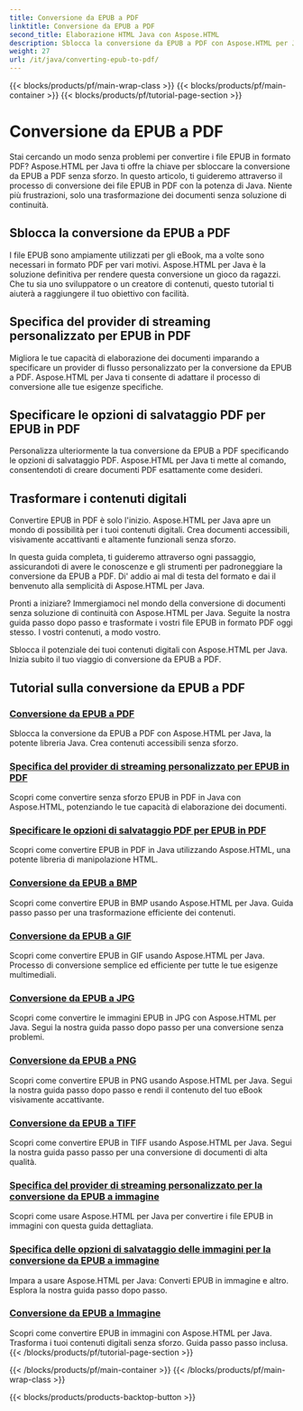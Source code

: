 ```yaml
---
title: Conversione da EPUB a PDF
linktitle: Conversione da EPUB a PDF
second_title: Elaborazione HTML Java con Aspose.HTML
description: Sblocca la conversione da EPUB a PDF con Aspose.HTML per Java, la potente libreria Java. Crea contenuti accessibili senza sforzo.
weight: 27
url: /it/java/converting-epub-to-pdf/
---
```


{{< blocks/products/pf/main-wrap-class >}}
{{< blocks/products/pf/main-container >}}
{{< blocks/products/pf/tutorial-page-section >}}

# Conversione da EPUB a PDF


Stai cercando un modo senza problemi per convertire i file EPUB in formato PDF? Aspose.HTML per Java ti offre la chiave per sbloccare la conversione da EPUB a PDF senza sforzo. In questo articolo, ti guideremo attraverso il processo di conversione dei file EPUB in PDF con la potenza di Java. Niente più frustrazioni, solo una trasformazione dei documenti senza soluzione di continuità.

## Sblocca la conversione da EPUB a PDF

I file EPUB sono ampiamente utilizzati per gli eBook, ma a volte sono necessari in formato PDF per vari motivi. Aspose.HTML per Java è la soluzione definitiva per rendere questa conversione un gioco da ragazzi. Che tu sia uno sviluppatore o un creatore di contenuti, questo tutorial ti aiuterà a raggiungere il tuo obiettivo con facilità.

## Specifica del provider di streaming personalizzato per EPUB in PDF

Migliora le tue capacità di elaborazione dei documenti imparando a specificare un provider di flusso personalizzato per la conversione da EPUB a PDF. Aspose.HTML per Java ti consente di adattare il processo di conversione alle tue esigenze specifiche.

## Specificare le opzioni di salvataggio PDF per EPUB in PDF

Personalizza ulteriormente la tua conversione da EPUB a PDF specificando le opzioni di salvataggio PDF. Aspose.HTML per Java ti mette al comando, consentendoti di creare documenti PDF esattamente come desideri.

## Trasformare i contenuti digitali

Convertire EPUB in PDF è solo l'inizio. Aspose.HTML per Java apre un mondo di possibilità per i tuoi contenuti digitali. Crea documenti accessibili, visivamente accattivanti e altamente funzionali senza sforzo.

In questa guida completa, ti guideremo attraverso ogni passaggio, assicurandoti di avere le conoscenze e gli strumenti per padroneggiare la conversione da EPUB a PDF. Di' addio ai mal di testa del formato e dai il benvenuto alla semplicità di Aspose.HTML per Java.

Pronti a iniziare? Immergiamoci nel mondo della conversione di documenti senza soluzione di continuità con Aspose.HTML per Java. Seguite la nostra guida passo dopo passo e trasformate i vostri file EPUB in formato PDF oggi stesso. I vostri contenuti, a modo vostro.

Sblocca il potenziale dei tuoi contenuti digitali con Aspose.HTML per Java. Inizia subito il tuo viaggio di conversione da EPUB a PDF.
## Tutorial sulla conversione da EPUB a PDF
### [Conversione da EPUB a PDF](./convert-epub-to-pdf/)
Sblocca la conversione da EPUB a PDF con Aspose.HTML per Java, la potente libreria Java. Crea contenuti accessibili senza sforzo.
### [Specifica del provider di streaming personalizzato per EPUB in PDF](./convert-epub-to-pdf-specify-custom-stream-provider/)
Scopri come convertire senza sforzo EPUB in PDF in Java con Aspose.HTML, potenziando le tue capacità di elaborazione dei documenti.
### [Specificare le opzioni di salvataggio PDF per EPUB in PDF](./convert-epub-to-pdf-specify-pdf-save-options/)
Scopri come convertire EPUB in PDF in Java utilizzando Aspose.HTML, una potente libreria di manipolazione HTML.
### [Conversione da EPUB a BMP](./convert-epub-to-bmp/)
Scopri come convertire EPUB in BMP usando Aspose.HTML per Java. Guida passo passo per una trasformazione efficiente dei contenuti.
### [Conversione da EPUB a GIF](./convert-epub-to-gif/)
Scopri come convertire EPUB in GIF usando Aspose.HTML per Java. Processo di conversione semplice ed efficiente per tutte le tue esigenze multimediali.
### [Conversione da EPUB a JPG](./convert-epub-to-jpg/)
Scopri come convertire le immagini EPUB in JPG con Aspose.HTML per Java. Segui la nostra guida passo dopo passo per una conversione senza problemi.
### [Conversione da EPUB a PNG](./convert-epub-to-png/)
Scopri come convertire EPUB in PNG usando Aspose.HTML per Java. Segui la nostra guida passo dopo passo e rendi il contenuto del tuo eBook visivamente accattivante.
### [Conversione da EPUB a TIFF](./convert-epub-to-tiff/)
Scopri come convertire EPUB in TIFF usando Aspose.HTML per Java. Segui la nostra guida passo passo per una conversione di documenti di alta qualità.
### [Specifica del provider di streaming personalizzato per la conversione da EPUB a immagine](./convert-epub-to-image-specify-custom-stream-provider/)
Scopri come usare Aspose.HTML per Java per convertire i file EPUB in immagini con questa guida dettagliata.
### [Specifica delle opzioni di salvataggio delle immagini per la conversione da EPUB a immagine](./convert-epub-to-image-specify-image-save-options/)
Impara a usare Aspose.HTML per Java: Converti EPUB in immagine e altro. Esplora la nostra guida passo dopo passo.
### [Conversione da EPUB a Immagine](./convert-epub-to-image/)
Scopri come convertire EPUB in immagini con Aspose.HTML per Java. Trasforma i tuoi contenuti digitali senza sforzo. Guida passo passo inclusa.
{{< /blocks/products/pf/tutorial-page-section >}}

{{< /blocks/products/pf/main-container >}}
{{< /blocks/products/pf/main-wrap-class >}}

{{< blocks/products/products-backtop-button >}}
